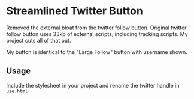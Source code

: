 # Streamlined Twitter Button
Removed the external bloat from the twitter follow button. Original twitter follow button uses 33kb of external scripts, including tracking scripts. My project cuts all of that out.

My button is identical to the "Large Follow" button with username shown.

## Usage
Include the stylesheet in your project and rename the twitter handle in `use.html`
